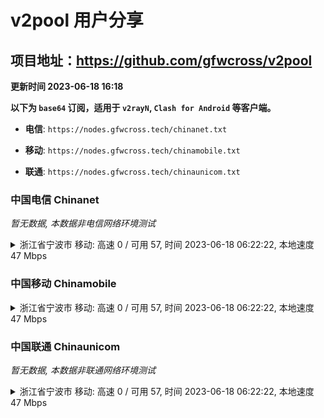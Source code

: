 # v2pool 用户分享
## 项目地址：<https://github.com/gfwcross/v2pool>
**更新时间 2023-06-18 16:18**


**以下为 `base64` 订阅，适用于 `v2rayN`, `Clash for Android` 等客户端。**

- **电信**: `https://nodes.gfwcross.tech/chinanet.txt`

- **移动**: `https://nodes.gfwcross.tech/chinamobile.txt`

- **联通**: `https://nodes.gfwcross.tech/chinaunicom.txt`


### 中国电信 Chinanet
<i>暂无数据, 本数据非电信网络环境测试</i>
<details><summary>浙江省宁波市 移动: 高速 0 / 可用 57, 时间 2023-06-18 06:22:22, 本地速度 47 Mbps</summary><p>可用节点订阅：https://transfer.sh/EGMLfDzb7x/running.txt<br>高速节点订阅：https://transfer.sh/I7Lo074rzn/good.txt<br>低延迟节点订阅：https://transfer.sh/O0rvudTkmm/low_delay.txt</p></details>
<p></p>

### 中国移动 Chinamobile
<details><summary>浙江省宁波市 移动: 高速 0 / 可用 57, 时间 2023-06-18 06:22:22, 本地速度 47 Mbps</summary><p>可用节点订阅：https://transfer.sh/EGMLfDzb7x/running.txt<br>高速节点订阅：https://transfer.sh/I7Lo074rzn/good.txt<br>低延迟节点订阅：https://transfer.sh/O0rvudTkmm/low_delay.txt</p></details>
<p></p>

### 中国联通 Chinaunicom
<i>暂无数据, 本数据非联通网络环境测试</i>
<details><summary>浙江省宁波市 移动: 高速 0 / 可用 57, 时间 2023-06-18 06:22:22, 本地速度 47 Mbps</summary><p>可用节点订阅：https://transfer.sh/EGMLfDzb7x/running.txt<br>高速节点订阅：https://transfer.sh/I7Lo074rzn/good.txt<br>低延迟节点订阅：https://transfer.sh/O0rvudTkmm/low_delay.txt</p></details>
<p></p>
